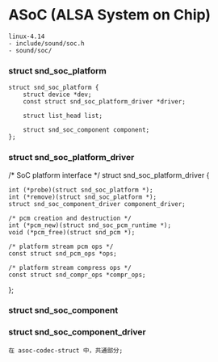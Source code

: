 
# ASoC (ALSA System on Chip)
    linux-4.14
    - include/sound/soc.h
    - sound/soc/


### struct snd_soc_platform
    struct snd_soc_platform {
        struct device *dev;
        const struct snd_soc_platform_driver *driver;

        struct list_head list;

        struct snd_soc_component component;
    };

### struct snd_soc_platform_driver
/* SoC platform interface */
struct snd_soc_platform_driver {

    int (*probe)(struct snd_soc_platform *);
    int (*remove)(struct snd_soc_platform *);
    struct snd_soc_component_driver component_driver;

    /* pcm creation and destruction */
    int (*pcm_new)(struct snd_soc_pcm_runtime *);
    void (*pcm_free)(struct snd_pcm *);

    /* platform stream pcm ops */
    const struct snd_pcm_ops *ops;

    /* platform stream compress ops */
    const struct snd_compr_ops *compr_ops;
};


### struct snd_soc_component
### struct snd_soc_component_driver
    在 asoc-codec-struct 中，共通部分;
